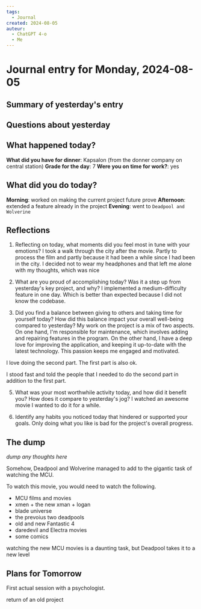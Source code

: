 ```yaml
---
tags:
  - Journal
created: 2024-08-05
auteur:
  - ChatGPT 4-o
  - Me
---
```

# Journal entry for Monday, 2024-08-05

## Summary of yesterday's entry

## Questions about yesterday

## What happened today?

**What did you have for dinner**: Kapsalon (from the donner company on central station)
**Grade for the day**: 7
**Were you on time for work?**: yes

## What did you do today?

**Morning**: worked on making the current project future prove
**Afternoon**: extended a feature already in the project
**Evening**: went to `Deadpool and Wolverine`

## Reflections

1. Reflecting on today, what moments did you feel most in tune with your emotions?
I took a walk through the city after the movie. Partly to process the film and partly because it had been a while since I had been in the city. I decided not to wear my headphones and that left me alone with my thoughts, which was nice

2. What are you proud of accomplishing today? Was it a step up from yesterday's key project, and why?
I implemented a medium-difficulty feature in one day. Which is better than expected because I did not know the codebase.

3. Did you find a balance between giving to others and taking time for yourself today? How did this balance impact your overall well-being compared to yesterday?
My work on the project is a mix of two aspects. On one hand, I'm responsible for maintenance, which involves adding and repairing features in the program. On the other hand, I have a deep love for improving the application, and keeping it up-to-date with the latest technology. This passion keeps me engaged and motivated.

I love doing the second part. The first part is also ok. 

I stood fast and told the people that I needed to do the second part in addition to the first part.

5. What was your most worthwhile activity today, and how did it benefit you? How does it compare to yesterday's jog?
I watched an awesome movie I wanted to do it for a while.

7. Identify any habits you noticed today that hindered or supported your goals. 
Only doing what you like is bad for the project's overall progress.

## The dump
*dump any thoughts here*

Somehow, Deadpool and Wolverine managed to add to the gigantic task of watching the MCU.

To watch this movie, you would need to watch the following.

- MCU films and movies
- xmen + the new xman + logan
- blade universe
- the prevoius two deadpools
- old and new Fantastic 4
- daredevil and Electra movies
- some comics

watching the new MCU movies is a daunting task, but Deadpool takes it to a new level
## Plans for Tomorrow

First actual session with a psychologist.

return of an old project